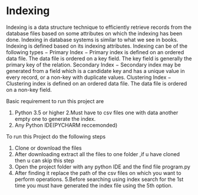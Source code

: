 # Indexing
Indexing is a data structure technique to efficiently retrieve records from the database files based on some attributes on which the indexing has been done. Indexing in database systems is similar to what we see in books.  Indexing is defined based on its indexing attributes. Indexing can be of the following types 
−  Primary Index − Primary index is defined on an ordered data file. The data file is ordered on a key field. The key field is generally the primary key of the relation. 
Secondary Index − Secondary index may be generated from a field which is a candidate key and has a unique value in every record, or a non-key with duplicate values.  Clustering Index − Clustering index is defined on an ordered data file. The data file is ordered on a non-key field.

Basic requirement to run this project are
1. Python 3.5 or higher
2.Must have to csv files one with data another empty one to generate the index.
3. Any Python IDE(PYCHARM reccemonded)

To run this Project do the following steps
1. Clone or download the files
2. After downloading extract all the files to one folder ,if u have cloned then u can skip this step
3. Open the project folder with any python IDE and the find file program.py
4. After finding it replace the path of the csv files on which you want to perform operations.
5.Before searching using index search for the 1st time you must have generated the index file using the 5th option.
